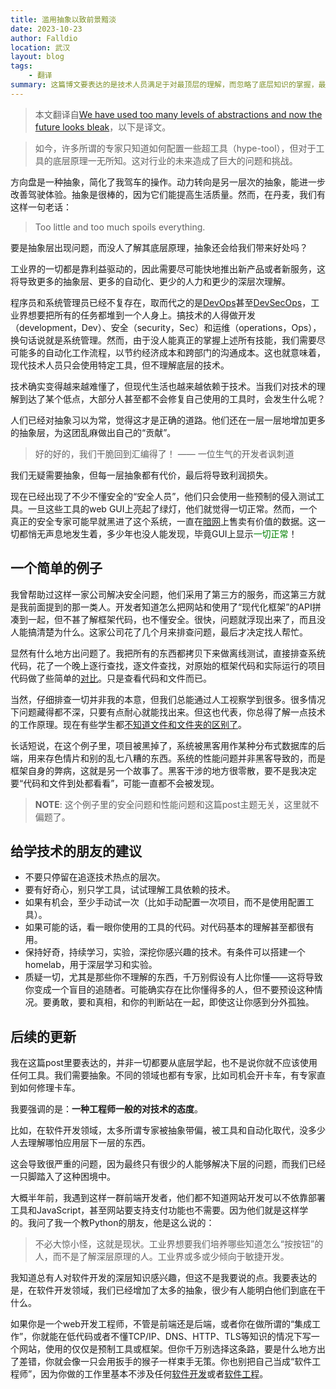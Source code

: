 ```yaml
---
title: 滥用抽象以致前景黯淡
date: 2023-10-23
author: Falldio
location: 武汉
layout: blog
tags: 
    - 翻译
summary: 这篇博文要表达的是技术人员满足于对最顶层的理解，而忽略了底层知识的掌握，最后会导致核心技能缺失的问题。
---
```


> 本文翻译自[We have used too many levels of abstractions and now the future looks bleak](https://unixsheikh.com/articles/we-have-used-too-many-levels-of-abstractions-and-now-the-future-looks-bleak.html)，以下是译文。

> 如今，许多所谓的专家只知道如何配置一些超工具（hype-tool），但对于工具的底层原理一无所知。这对行业的未来造成了巨大的问题和挑战。

方向盘是一种抽象，简化了我驾车的操作。动力转向是另一层次的抽象，能进一步改善驾驶体验。抽象是很棒的，因为它们能提高生活质量。然而，在丹麦，我们有这样一句老话：

> Too little and too much spoils everything.

要是抽象层出现问题，而没人了解其底层原理，抽象还会给我们带来好处吗？

工业界的一切都是靠利益驱动的，因此需要尽可能快地推出新产品或者新服务，这将导致更多的抽象层、更多的自动化、更少的人力和更少的深层次理解。

程序员和系统管理员已经不复存在，取而代之的是[DevOps](https://en.wikipedia.org/wiki/DevOps)甚至[DevSecOps](https://en.wiktionary.org/wiki/DevSecOps)，工业界想要把所有的任务都堆到一个人身上。搞技术的人得做开发（development，Dev）、安全（security，Sec）和运维（operations，Ops），换句话说就是系统管理。然而，由于没人能真正的掌握上述所有技能，我们需要尽可能多的自动化工作流程，以节约经济成本和跨部门的沟通成本。这也就意味着，现代技术人员只会使用特定工具，但不理解底层的技术。

技术确实变得越来越难懂了，但现代生活也越来越依赖于技术。当我们对技术的理解到达了某个低点，大部分人甚至都不会修复自己使用的工具时，会发生什么呢？

人们已经对抽象习以为常，觉得这才是正确的道路。他们还在一层一层地增加更多的抽象层，为这团乱麻做出自己的“贡献”。

> 好的好的，我们干脆回到汇编得了！
> —— 一位生气的开发者讽刺道

我们无疑需要抽象，但每一层抽象都有代价，最后将导致利润损失。

现在已经出现了不少不懂安全的“安全人员”，他们只会使用一些预制的侵入测试工具。一旦这些工具的web GUI上亮起了绿灯，他们就觉得一切正常。然而，一个真正的安全专家可能早就黑进了这个系统，一直在[暗网](https://en.wikipedia.org/wiki/Darknet)上售卖有价值的数据。这一切都悄无声息地发生着，多少年也没人能发现，毕竟GUI上显示<font color="green">一切正常</font>！

## 一个简单的例子

我曾帮助过这样一家公司解决安全问题，他们采用了第三方的服务，而这第三方就是我前面提到的那一类人。开发者知道怎么把网站和使用了“现代化框架”的API拼凑到一起，但不甚了解框架代码，也不懂安全。很快，问题就浮现出来了，而且没人能搞清楚为什么。这家公司花了几个月来排查问题，最后才决定找人帮忙。

显然有什么地方出问题了。我把所有的东西都拷贝下来做离线测试，直接排查系统代码，花了一个晚上逐行查找，逐文件查找，对原始的框架代码和实际运行的项目代码做了些简单的[对比](https://en.wikipedia.org/wiki/Diff)。只是查看代码和文件而已。

当然，仔细排查一切并非我的本意，但我们总能通过人工视察学到很多。很多情况下问题藏得都不深，只要有点耐心就能找出来。但这也代表，你总得了解一点技术的工作原理。现在有些学生都[不知道文件和文件夹的区别了](https://news.slashdot.org/story/21/09/27/2032200/students-dont-know-what-files-and-folders-are-professors-say)。

长话短说，在这个例子里，项目被黑掉了，系统被黑客用作某种分布式数据库的后端，用来存色情片和别的乱七八糟的东西。系统的性能问题并非黑客导致的，而是框架自身的弊病，这就是另一个故事了。黑客干涉的地方很零散，要不是我决定要“代码和文件到处都看看”，可能一直都不会被发现。

> **NOTE**: 这个例子里的安全问题和性能问题和这篇post主题无关，这里就不偏题了。

## 给学技术的朋友的建议

+ 不要只停留在追逐技术热点的层次。
+ 要有好奇心，别只学工具，试试理解工具依赖的技术。
+ 如果有机会，至少手动试一次（比如手动配置一次项目，而不是使用配置工具）。
+ 如果可能的话，看一眼你使用的工具的代码。对代码基本的理解甚至都很有用。
+ 保持好奇，持续学习，实验，深挖你感兴趣的技术。有条件可以搭建一个homelab，用于深层学习和实验。
+ 质疑一切，尤其是那些你不理解的东西，千万别假设有人比你懂——这将导致你变成一个盲目的追随者。可能确实存在比你懂得多的人，但不要预设这种情况。要勇敢，要和真相，和你的判断站在一起，即使这让你感到分外孤独。

## 后续的更新

我在这篇post里要表达的，并非一切都要从底层学起，也不是说你就不应该使用任何工具。我们需要抽象。不同的领域也都有专家，比如司机会开卡车，有专家直到如何修理卡车。

我要强调的是：**一种工程师一般的对技术的态度**。

比如，在软件开发领域，太多所谓专家被抽象带偏，被工具和自动化取代，没多少人去理解哪怕应用层下一层的东西。

这会导致很严重的问题，因为最终只有很少的人能够解决下层的问题，而我们已经一只脚踏入了这种困境中。

大概半年前，我遇到这样一群前端开发者，他们都不知道网站开发可以不依靠部署工具和JavaScript，甚至网站要支持支付功能也不需要。因为他们就是这样学的。我问了我一个教Python的朋友，他是这么说的：

> 不必大惊小怪，这就是现状。工业界想要我们培养哪些知道怎么“按按钮”的人，而不是了解深层原理的人。工业界或多或少倾向于敏捷开发。

我知道总有人对软件开发的深层知识感兴趣，但这不是我要说的点。我要表达的是，在软件开发领域，我们已经增加了太多的抽象，很少有人能明白他们到底在干什么。

如果你是一个web开发工程师，不管是前端还是后端，或者你在做所谓的“集成工作”，你就能在低代码或者不懂TCP/IP、DNS、HTTP、TLS等知识的情况下写一个网站，使用的仅仅是预制工具或框架。但你千万别选择这条路，要是什么地方出了差错，你就会像一只会用扳手的猴子一样束手无策。你也别把自己当成“软件工程师”，因为你做的工作里基本不涉及任何[软件开发](https://en.wikipedia.org/wiki/Software_development)或者[软件工程](https://en.wikipedia.org/wiki/Software_engineering)。